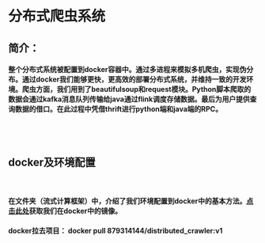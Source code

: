 # 分布式爬虫系统

## 简介：
#### 整个分布式系统被配置到docker容器中。通过多进程来模拟多机爬虫，实现伪分布。通过docker我们能够更快，更高效的部署分布式系统，并维持一致的开发环境。爬虫方面，我们用到了beautifulsoup和request模块。Python脚本爬取的数据会通过kafka消息队列传输给java通过flink调度存储数据。最后为用户提供查询数据的借口。在此过程中凭借thrift进行python端和java端的RPC。
<br>
<br>

## docker及环境配置
<br>

#### 在文件夹（流式计算框架）中，介绍了我们环境配置到docker中的基本方法。[点击此处](https://hub.docker.com/repository/docker/879314144/distributed_crawler)获取我们在docker中的镜像。

#### docker拉去项目： docker pull 879314144/distributed_crawler:v1


